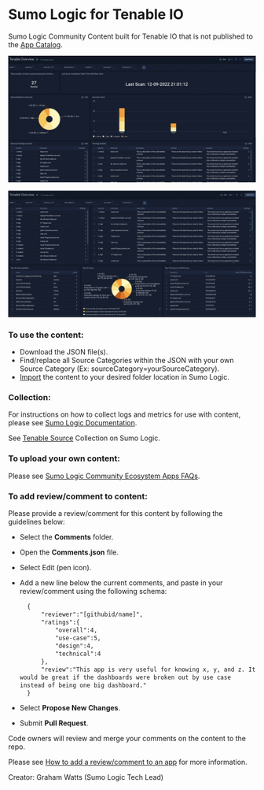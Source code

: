# Sumo Logic for Tenable IO
Sumo Logic Community Content built for Tenable IO that is not published to the [App Catalog](https://help.sumologic.com/docs/integrations/).

![Tenable1](Screenshots/Tenable.png)

![Tenable2](Screenshots/Tenable2.png)

### To use the content:
- Download the JSON file(s).
- Find/replace all Source Categories within the JSON with your own Source Category (Ex: sourceCategory=yourSourceCategory).
- [Import](https://help.sumologic.com/docs/get-started/library/#import-content) the content to your desired folder location in Sumo Logic.

### Collection:
For instructions on how to collect logs and metrics for use with content, please see [Sumo Logic Documentation](https://help.sumologic.com/docs/send-data/).

See [Tenable Source](https://help.sumologic.com/docs/send-data/hosted-collectors/cloud-to-cloud-integration-framework/tenable-source/) Collection on Sumo Logic.

### To upload your own content:
Please see [Sumo Logic Community Ecosystem Apps FAQs](https://help.sumologic.com/docs/integrations/community-ecosystem-apps/#faq).

### To add review/comment to content:
Please provide a review/comment for this content by following the guidelines below:

- Select the **Comments** folder.
- Open the **Comments.json** file.
- Select Edit (pen icon).
- Add a new line below the current comments, and paste in your review/comment using the following schema:

        {
            "reviewer":"[githubid/name]",
            "ratings":{
                "overall":4,
                "use-case":5,
                "design":4,
                "technical":4
            },
            "review":"This app is very useful for knowing x, y, and z. It would be great if the dashboards were broken out by use case instead of being one big dashboard."
        }


- Select **Propose New Changes**.
- Submit **Pull Request**.

Code owners will review and merge your comments on the content to the repo.

Please see [How to add a review/comment to an app](https://help.sumologic.com/docs/integrations/community-ecosystem-apps/#how-do-i-add-a-reviewrating-to-an-app) for more information.

Creator: Graham Watts (Sumo Logic Tech Lead)